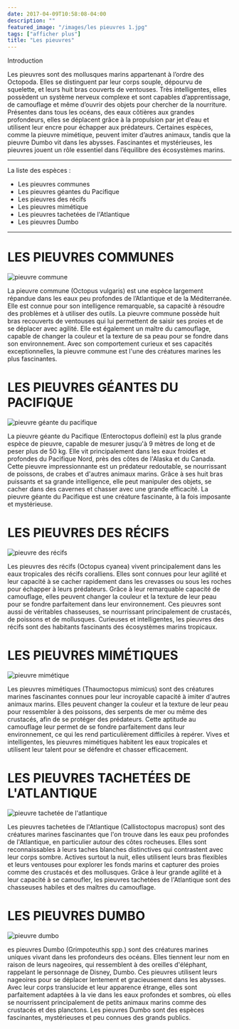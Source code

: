 ```yaml
---
date: 2017-04-09T10:58:08-04:00
description: ""
featured_image: "/images/les pieuvres 1.jpg"
tags: ["afficher plus"]
title: "Les pieuvres"
---
```


Introduction

Les pieuvres sont des mollusques marins appartenant à l’ordre des Octopoda. Elles se distinguent par leur corps souple, dépourvu de squelette, et leurs huit bras couverts de ventouses. Très intelligentes, elles possèdent un système nerveux complexe et sont capables d’apprentissage, de camouflage et même d’ouvrir des objets pour chercher de la nourriture. Présentes dans tous les océans, des eaux côtières aux grandes profondeurs, elles se déplacent grâce à la propulsion par jet d’eau et utilisent leur encre pour échapper aux prédateurs. Certaines espèces, comme la pieuvre mimétique, peuvent imiter d’autres animaux, tandis que la pieuvre Dumbo vit dans les abysses. Fascinantes et mystérieuses, les pieuvres jouent un rôle essentiel dans l’équilibre des écosystèmes marins.

_______________________________________________________

La liste des espèces : 
- Les pieuvres communes
- Les pieuvres géantes du Pacifique
- Les pieuvres des récifs
- Les pieuvres mimétique
- Les pieuvres tachetées de l'Atlantique
- Les pieuvres Dumbo
_______________________________________________________

# LES PIEUVRES COMMUNES

![pieuvre commune](/images/Unknown.jpeg)

La pieuvre commune (Octopus vulgaris) est une espèce largement répandue dans les eaux peu profondes de l’Atlantique et de la Méditerranée. Elle est connue pour son intelligence remarquable, sa capacité à résoudre des problèmes et à utiliser des outils. La pieuvre commune possède huit bras recouverts de ventouses qui lui permettent de saisir ses proies et de se déplacer avec agilité. Elle est également un maître du camouflage, capable de changer la couleur et la texture de sa peau pour se fondre dans son environnement. Avec son comportement curieux et ses capacités exceptionnelles, la pieuvre commune est l'une des créatures marines les plus fascinantes.

# LES PIEUVRES GÉANTES DU PACIFIQUE

![pieuvre géante du pacifique](/images/design-sans-titre-21.webp)

La pieuvre géante du Pacifique (Enteroctopus dofleini) est la plus grande espèce de pieuvre, capable de mesurer jusqu'à 9 mètres de long et de peser plus de 50 kg. Elle vit principalement dans les eaux froides et profondes du Pacifique Nord, près des côtes de l'Alaska et du Canada. Cette pieuvre impressionnante est un prédateur redoutable, se nourrissant de poissons, de crabes et d'autres animaux marins. Grâce à ses huit bras puissants et sa grande intelligence, elle peut manipuler des objets, se cacher dans des cavernes et chasser avec une grande efficacité. La pieuvre géante du Pacifique est une créature fascinante, à la fois imposante et mystérieuse.

# LES PIEUVRES DES RÉCIFS

![pieuvre des récifs](/images/day-octopus.jpg.webp)

Les pieuvres des récifs (Octopus cyanea) vivent principalement dans les eaux tropicales des récifs coralliens. Elles sont connues pour leur agilité et leur capacité à se cacher rapidement dans les crevasses ou sous les roches pour échapper à leurs prédateurs. Grâce à leur remarquable capacité de camouflage, elles peuvent changer la couleur et la texture de leur peau pour se fondre parfaitement dans leur environnement. Ces pieuvres sont aussi de véritables chasseuses, se nourrissant principalement de crustacés, de poissons et de mollusques. Curieuses et intelligentes, les pieuvres des récifs sont des habitants fascinants des écosystèmes marins tropicaux.

# LES PIEUVRES MIMÉTIQUES

![pieuvre mimétique](/images/Mimic_Octopus_7.jpg)

Les pieuvres mimétiques (Thaumoctopus mimicus) sont des créatures marines fascinantes connues pour leur incroyable capacité à imiter d'autres animaux marins. Elles peuvent changer la couleur et la texture de leur peau pour ressembler à des poissons, des serpents de mer ou même des crustacés, afin de se protéger des prédateurs. Cette aptitude au camouflage leur permet de se fondre parfaitement dans leur environnement, ce qui les rend particulièrement difficiles à repérer. Vives et intelligentes, les pieuvres mimétiques habitent les eaux tropicales et utilisent leur talent pour se défendre et chasser efficacement.

# LES PIEUVRES TACHETÉES DE L'ATLANTIQUE

![pieuvre tachetée de l'atlantique](/images/Mimic_Octopus_7.jpg)

Les pieuvres tachetées de l'Atlantique (Callistoctopus macropus) sont des créatures marines fascinantes que l'on trouve dans les eaux peu profondes de l'Atlantique, en particulier autour des côtes rocheuses. Elles sont reconnaissables à leurs taches blanches distinctives qui contrastent avec leur corps sombre. Actives surtout la nuit, elles utilisent leurs bras flexibles et leurs ventouses pour explorer les fonds marins et capturer des proies comme des crustacés et des mollusques. Grâce à leur grande agilité et à leur capacité à se camoufler, les pieuvres tachetées de l'Atlantique sont des chasseuses habiles et des maîtres du camouflage.

# LES PIEUVRES DUMBO

![pieuvre dumbo](/images/j409nqyeao461.jpg.webp)

es pieuvres Dumbo (Grimpoteuthis spp.) sont des créatures marines uniques vivant dans les profondeurs des océans. Elles tiennent leur nom en raison de leurs nageoires, qui ressemblent à des oreilles d'éléphant, rappelant le personnage de Disney, Dumbo. Ces pieuvres utilisent leurs nageoires pour se déplacer lentement et gracieusement dans les abysses. Avec leur corps translucide et leur apparence étrange, elles sont parfaitement adaptées à la vie dans les eaux profondes et sombres, où elles se nourrissent principalement de petits animaux marins comme des crustacés et des planctons. Les pieuvres Dumbo sont des espèces fascinantes, mystérieuses et peu connues des grands publics.
